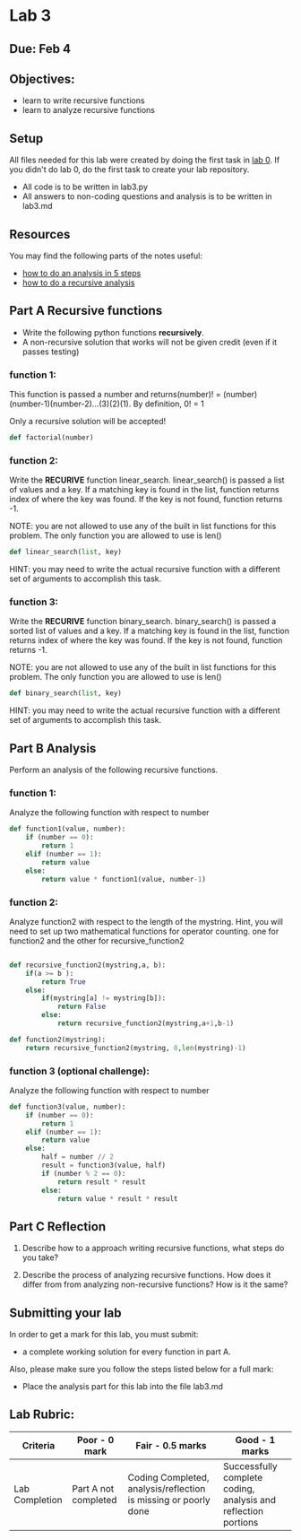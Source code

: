 # Lab 3

## Due: Feb 4

## Objectives:

- learn to write recursive functions
- learn to analyze recursive functions

## Setup


All files needed for this lab were created by doing the first task in [lab 0](lab-00.md).  If you didn't do lab 0, do the first task to create your lab repository.


- All code is to be written in lab3.py
- All answers to non-coding questions and analysis is to be written in lab3.md

## Resources

You may find the following parts of the notes useful:
* [how to do an analysis in 5 steps](https://seneca-ictoer.github.io/data-structures-and-algorithms/B-Algorithms-Analysis/how-to-do-an-analysis)
* [how to do a recursive analysis](https://seneca-ictoer.github.io/data-structures-and-algorithms/C-Recursion/analysis-of-recursive-functions)

## Part A Recursive functions

- Write the following python functions **recursively**.
- A non-recursive solution that works will not be given credit (even if it passes testing)

### function 1:

This function is passed a number and returns(number)! = (number)(number-1)(number-2)...(3)(2)(1). By definition, 0! = 1

Only a recursive solution will be accepted!

```python
def factorial(number)
```

### function 2:

Write the **RECURIVE** function linear_search. linear_search() is passed a list of values and a key. If a matching key is found in the list, function returns index of where the key was found. If the key is not found, function returns -1.

NOTE: you are not allowed to use any of the built in list functions for this problem. The only function you are allowed to use is len()

```python
def linear_search(list, key)
```

HINT: you may need to write the actual recursive function with a different set of arguments to accomplish this task.

### function 3:

Write the **RECURIVE** function binary_search. binary_search() is passed a sorted list of values and a key. If a matching key is found in the list, function returns index of where the key was found. If the key is not found, function returns -1.

NOTE: you are not allowed to use any of the built in list functions for this problem. The only function you are allowed to use is len()

```python
def binary_search(list, key)
```

HINT: you may need to write the actual recursive function with a different set of arguments to accomplish this task.

## Part B Analysis

Perform an analysis of the following recursive functions.

### function 1:

Analyze the following function with respect to number

```python
def function1(value, number):
	if (number == 0):
		return 1
	elif (number == 1):
		return value
	else:
		return value * function1(value, number-1)
```

### function 2:

Analyze function2 with respect to the length of the mystring.  Hint, you will need to set up two mathematical functions for operator counting.  one for function2 and the other for recursive_function2

```python

def recursive_function2(mystring,a, b):
	if(a >= b ):
		return True
	else:
		if(mystring[a] != mystring[b]):
			return False
		else:
			return recursive_function2(mystring,a+1,b-1)

def function2(mystring):
	return recursive_function2(mystring, 0,len(mystring)-1)

```

### function 3 (optional challenge):

Analyze the following function with respect to number

```python
def function3(value, number):
	if (number == 0):
		return 1
	elif (number == 1):
		return value
	else:
		half = number // 2
		result = function3(value, half)
		if (number % 2 == 0):
			return result * result
		else:
			return value * result * result

```


## Part C Reflection

1. Describe how to a approach writing recursive functions, what steps do you take?

2. Describe the process of analyzing recursive functions.  How does it differ from from analyzing non-recursive functions?  How is it the same? 


## Submitting your lab

In order to get a mark for this lab, you must submit:

- a complete working solution for every function in part A.

Also, please make sure you follow the steps listed below for a full mark:

- Place the analysis part for this lab into the file lab3.md

## Lab Rubric:

| Criteria       | Poor - 0 mark     | Fair - 0.5 marks                                                                                                                     | Good - 1 marks                                                              |
| -------------- | ----------------- | ------------------------------------------------------------------------------------------------------------------------------------ | --------------------------------------------------------------------------- |
| Lab Completion | Part A not completed | Coding Completed, analysis/reflection is missing or poorly done | Successfully complete coding, analysis and reflection portions |